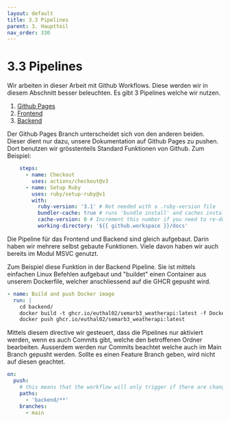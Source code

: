 ```yaml
---
layout: default
title: 3.3 Pipelines
parent: 3. Hauptteil
nav_order: 330
---
```


# 3.3 Pipelines

Wir arbeiten in dieser Arbeit mit Github Workflows. Diese werden wir in diesem Abschnitt besser beleuchten.
Es gibt 3 Pipelines welche wir nutzen.

1. [Github Pages](https://github.com/Euthal02/SemArb3_WeatherAPI/blob/main/.github/workflows/jekyll-gh-pages.yml)
2. [Frontend](https://github.com/Euthal02/SemArb3_WeatherAPI/blob/main/.github/workflows/frontend-deploy.yml)
3. [Backend](https://github.com/Euthal02/SemArb3_WeatherAPI/blob/main/.github/workflows/backend-deploy.yml)

Der Github Pages Branch unterscheidet sich von den anderen beiden. Dieser dient nur dazu, unsere Dokumentation auf Github Pages zu pushen. Dort benutzen wir grösstenteils Standard Funktionen von Github. Zum Beispiel:

```yaml
    steps:
      - name: Checkout
        uses: actions/checkout@v3
      - name: Setup Ruby
        uses: ruby/setup-ruby@v1
        with:
          ruby-version: '3.1' # Not needed with a .ruby-version file
          bundler-cache: true # runs 'bundle install' and caches installed gems automatically
          cache-version: 0 # Increment this number if you need to re-download cached gems
          working-directory: '${{ github.workspace }}/docs'
```

Die Pipeline für das Frontend und Backend sind gleich aufgebaut. Darin haben wir mehrere selbst gebaute Funktionen. Viele davon haben wir auch bereits im Modul MSVC genutzt.

Zum Beispiel diese Funktion in der Backend Pipeline. Sie ist mittels einfachen Linux Befehlen aufgebaut und "buildet" einen Container aus unserem Dockerfile, welcher anschliessend auf die GHCR gepusht wird.

``` yaml
- name: Build and push Docker image
  run: |
    cd backend/
    docker build -t ghcr.io/euthal02/semarb3_weatherapi:latest -f Dockerfile.prod .
    docker push ghcr.io/euthal02/semarb3_weatherapi:latest
```

Mittels diesem directive wir gesteuert, dass die Pipelines nur aktiviert werden, wenn es auch Commits gibt, welche den betroffenen Ordner bearbeiten. Ausserdem werden nur Commits beachtet welche auch im Main Branch gepusht werden. Sollte es einen Feature Branch geben, wird nicht auf diesen geachtet.

```yaml
on:
  push:
    # this means that the workflow will only trigger if there are changes in this directory
    paths:
      - 'backend/**'
    branches:
      - main
```
